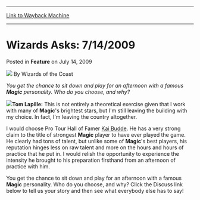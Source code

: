 
---
[Link to Wayback Machine](https://web.archive.org/web/20220124040536/https://magic.wizards.com/en/articles/archive/feature/wizards-asks-7142009-2009-07-14)

[_metadata_:wayback_url]:- "https://magic.wizards.com/en/articles/archive/feature/wizards-asks-7142009-2009-07-14"
[_metadata_:wayback_raw_url]:- "https://web.archive.org/web/20220124040536id_/https://magic.wizards.com/en/articles/archive/feature/wizards-asks-7142009-2009-07-14"
[_metadata_:wayback_capture_timestamp]:- "2022-01-24 04:05:36+00:00"
[_metadata_:description]:- "You get the chance to sit down and play for an afternoon with a famous Magic personality. Who do you choose, and why?Tom Lapille: This is not entirely a theoretical exercise given that I work with many of Magic's brightest stars, but I'm still leaving the building with my choice. In fact, I'm leaving the country altogether. I would choose Pro Tour Hall of Famer Kai Budde. He"
[_metadata_:generator]:- "Drupal 7 (http://drupal.org)"
[_metadata_:publish_date]:- "2009-07-14"
---


Wizards Asks: 7/14/2009
=======================



 Posted in **Feature**
 on July 14, 2009 






![](https://media.magic.wizards.com/styles/auth_small/public/images/person/wizards_author.jpg)
By Wizards of the Coast











*You get the chance to sit down and play for an afternoon with a famous **Magic** personality. Who do you choose, and why?*

![](https://media.magic.wizards.com/image_legacy_migration/magic/images/mtgcom/authorpics/authorpic_tomlapille.jpg)**Tom Lapille:** This is not entirely a theoretical exercise given that I work with many of **Magic**'s brightest stars, but I'm still leaving the building with my choice. In fact, I'm leaving the country altogether. 

I would choose Pro Tour Hall of Famer [Kai Budde](/en/articles/archive/event-coverage/2007-11-26). He has a very strong claim to the title of strongest **Magic** player to have ever played the game. He clearly had tons of talent, but unlike some of **Magic**'s best players, his reputation hinges less on raw talent and more on the hours and hours of practice that he put in. I would relish the opportunity to experience the intensity he brought to his preparation firsthand from an afternoon of practice with him.

You get the chance to sit down and play for an afternoon with a famous **Magic** personality. Who do you choose, and why? Click the Discuss link below to tell us your story and then see what everybody else has to say!







